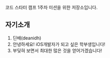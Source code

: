 코드 스타터 캠프 1주차 미션을 위한 저장소입니다.

## 자기소개
1. 딘배(deanidh)
2. 안녕하세요! iOS개발자가 되고 싶은 학부생입니다!
3. 부딪혀 보면서 최대한 많은 것을 얻어가겠습니다! 
